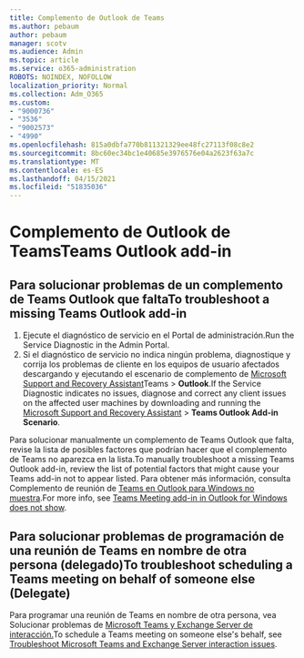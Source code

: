 ```yaml
---
title: Complemento de Outlook de Teams
ms.author: pebaum
author: pebaum
manager: scotv
ms.audience: Admin
ms.topic: article
ms.service: o365-administration
ROBOTS: NOINDEX, NOFOLLOW
localization_priority: Normal
ms.collection: Adm_O365
ms.custom:
- "9000736"
- "3536"
- "9002573"
- "4990"
ms.openlocfilehash: 815a0dbfa770b811321329ee48fc27113f08c8e2
ms.sourcegitcommit: 8bc60ec34bc1e40685e3976576e04a2623f63a7c
ms.translationtype: MT
ms.contentlocale: es-ES
ms.lasthandoff: 04/15/2021
ms.locfileid: "51835036"
---
```

# <a name="teams-outlook-add-in"></a><span data-ttu-id="dbf37-102">Complemento de Outlook de Teams</span><span class="sxs-lookup"><span data-stu-id="dbf37-102">Teams Outlook add-in</span></span>

## <a name="to-troubleshoot-a-missing-teams-outlook-add-in"></a><span data-ttu-id="dbf37-103">Para solucionar problemas de un complemento de Teams Outlook que falta</span><span class="sxs-lookup"><span data-stu-id="dbf37-103">To troubleshoot a missing Teams Outlook add-in</span></span>

1. <span data-ttu-id="dbf37-104">Ejecute el diagnóstico de servicio en el Portal de administración.</span><span class="sxs-lookup"><span data-stu-id="dbf37-104">Run the Service Diagnostic in the Admin Portal.</span></span> 
2. <span data-ttu-id="dbf37-105">Si el diagnóstico de servicio no indica ningún problema, diagnostique y corrija los problemas de cliente en los equipos de usuario afectados descargando y ejecutando el escenario de complemento de [Microsoft Support and Recovery Assistant](https://aka.ms/SaRA-TeamsAddInScenario)Teams  >  **Outlook**.</span><span class="sxs-lookup"><span data-stu-id="dbf37-105">If the Service Diagnostic indicates no issues, diagnose and correct any client issues on the affected user machines  by downloading and running the [Microsoft Support and Recovery Assistant](https://aka.ms/SaRA-TeamsAddInScenario) > **Teams Outlook Add-in Scenario**.</span></span>

<span data-ttu-id="dbf37-106">Para solucionar manualmente un complemento de Teams Outlook que falta, revise la lista de posibles factores que podrían hacer que el complemento de Teams no aparezca en la lista.</span><span class="sxs-lookup"><span data-stu-id="dbf37-106">To manually troubleshoot a missing Teams Outlook add-in, review the list of potential factors that might cause your Teams add-in not to appear listed.</span></span> <span data-ttu-id="dbf37-107">Para obtener más información, consulta Complemento de reunión de [Teams en Outlook para Windows no muestra](https://docs.microsoft.com/microsoftteams/teams-add-in-for-outlook#teams-meeting-add-in-in-outlook-for-windows-does-not-show).</span><span class="sxs-lookup"><span data-stu-id="dbf37-107">For more info, see [Teams Meeting add-in in Outlook for Windows does not show](https://docs.microsoft.com/microsoftteams/teams-add-in-for-outlook#teams-meeting-add-in-in-outlook-for-windows-does-not-show).</span></span>

## <a name="to-troubleshoot-scheduling-a-teams-meeting-on-behalf-of-someone-else-delegate"></a><span data-ttu-id="dbf37-108">Para solucionar problemas de programación de una reunión de Teams en nombre de otra persona (delegado)</span><span class="sxs-lookup"><span data-stu-id="dbf37-108">To troubleshoot scheduling a Teams meeting on behalf of someone else (Delegate)</span></span>

<span data-ttu-id="dbf37-109">Para programar una reunión de Teams en nombre de otra persona, vea Solucionar problemas de [Microsoft Teams y Exchange Server de interacción.](https://docs.microsoft.com/microsoftteams/troubleshoot/known-issues/teams-exchange-interaction-issue)</span><span class="sxs-lookup"><span data-stu-id="dbf37-109">To schedule a Teams meeting on someone else's behalf, see [Troubleshoot Microsoft Teams and Exchange Server interaction issues](https://docs.microsoft.com/microsoftteams/troubleshoot/known-issues/teams-exchange-interaction-issue).</span></span>
